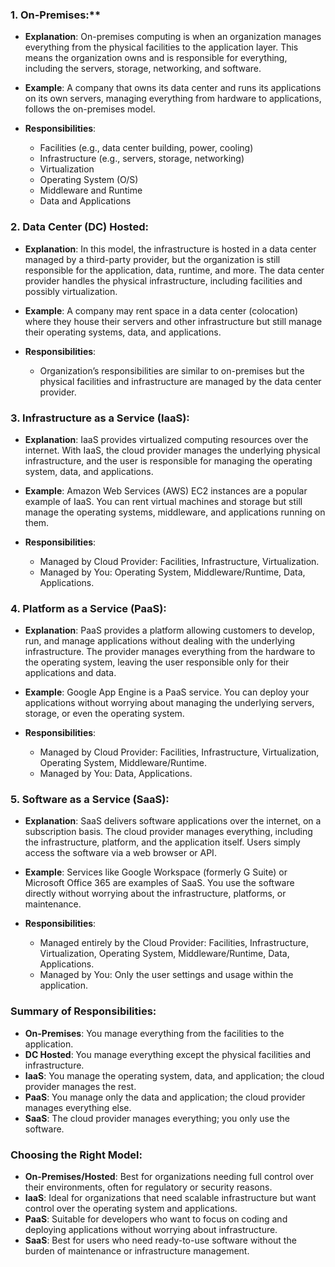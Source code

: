 ### 1. On-Premises:**
   - **Explanation**: On-premises computing is when an organization manages everything from the physical facilities to the application layer. This means the organization owns and is responsible for everything, including the servers, storage, networking, and software.
   - **Example**: A company that owns its data center and runs its applications on its own servers, managing everything from hardware to applications, follows the on-premises model.

   - **Responsibilities**:
     - Facilities (e.g., data center building, power, cooling)
     - Infrastructure (e.g., servers, storage, networking)
     - Virtualization
     - Operating System (O/S)
     - Middleware and Runtime
     - Data and Applications

### **2. Data Center (DC) Hosted:**
   - **Explanation**: In this model, the infrastructure is hosted in a data center managed by a third-party provider, but the organization is still responsible for the application, data, runtime, and more. The data center provider handles the physical infrastructure, including facilities and possibly virtualization.
   - **Example**: A company may rent space in a data center (colocation) where they house their servers and other infrastructure but still manage their operating systems, data, and applications.

   - **Responsibilities**:
     - Organization’s responsibilities are similar to on-premises but the physical facilities and infrastructure are managed by the data center provider.

### **3. Infrastructure as a Service (IaaS):**
   - **Explanation**: IaaS provides virtualized computing resources over the internet. With IaaS, the cloud provider manages the underlying physical infrastructure, and the user is responsible for managing the operating system, data, and applications.
   - **Example**: Amazon Web Services (AWS) EC2 instances are a popular example of IaaS. You can rent virtual machines and storage but still manage the operating systems, middleware, and applications running on them.

   - **Responsibilities**:
     - Managed by Cloud Provider: Facilities, Infrastructure, Virtualization.
     - Managed by You: Operating System, Middleware/Runtime, Data, Applications.

### **4. Platform as a Service (PaaS):**
   - **Explanation**: PaaS provides a platform allowing customers to develop, run, and manage applications without dealing with the underlying infrastructure. The provider manages everything from the hardware to the operating system, leaving the user responsible only for their applications and data.
   - **Example**: Google App Engine is a PaaS service. You can deploy your applications without worrying about managing the underlying servers, storage, or even the operating system.

   - **Responsibilities**:
     - Managed by Cloud Provider: Facilities, Infrastructure, Virtualization, Operating System, Middleware/Runtime.
     - Managed by You: Data, Applications.

### **5. Software as a Service (SaaS):**
   - **Explanation**: SaaS delivers software applications over the internet, on a subscription basis. The cloud provider manages everything, including the infrastructure, platform, and the application itself. Users simply access the software via a web browser or API.
   - **Example**: Services like Google Workspace (formerly G Suite) or Microsoft Office 365 are examples of SaaS. You use the software directly without worrying about the infrastructure, platforms, or maintenance.

   - **Responsibilities**:
     - Managed entirely by the Cloud Provider: Facilities, Infrastructure, Virtualization, Operating System, Middleware/Runtime, Data, Applications.
     - Managed by You: Only the user settings and usage within the application.

### **Summary of Responsibilities**:

- **On-Premises**: You manage everything from the facilities to the application.
- **DC Hosted**: You manage everything except the physical facilities and infrastructure.
- **IaaS**: You manage the operating system, data, and application; the cloud provider manages the rest.
- **PaaS**: You manage only the data and application; the cloud provider manages everything else.
- **SaaS**: The cloud provider manages everything; you only use the software.

### **Choosing the Right Model**:
- **On-Premises/Hosted**: Best for organizations needing full control over their environments, often for regulatory or security reasons.
- **IaaS**: Ideal for organizations that need scalable infrastructure but want control over the operating system and applications.
- **PaaS**: Suitable for developers who want to focus on coding and deploying applications without worrying about infrastructure.
- **SaaS**: Best for users who need ready-to-use software without the burden of maintenance or infrastructure management.